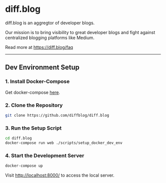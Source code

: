 # diff.blog

diff.blog is an aggregtor of developer blogs.

Our mission is to bring visibility to great developer blogs and fight against centralized blogging platforms like Medium.

Read more at https://diff.blog/faq

---

## Dev Environment Setup

### 1. **Install Docker-Compose**

Get docker-compose [here](https://docs.docker.com/compose/install/).

### 2. **Clone the Repository**

```bash
git clone https://github.com/diffblog/diff.blog
```

### 3. **Run the Setup Script**

```bash
cd diff.blog
docker-compose run web ./scripts/setup_docker_dev_env
```

### 4. **Start the Development Server**

```bash
docker-compose up
```

Visit [http://localhost:8000/](http://localhost:8000/) to access the local server.
